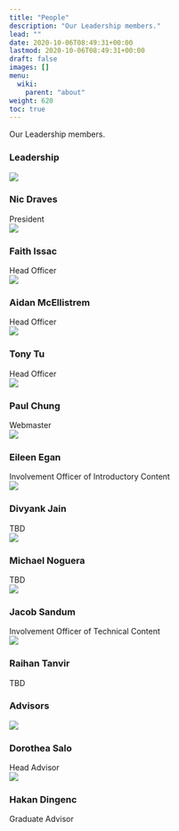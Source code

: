 ```yaml
---
title: "People"
description: "Our Leadership members."
lead: ""
date: 2020-10-06T08:49:31+00:00
lastmod: 2020-10-06T08:49:31+00:00
draft: false
images: []
menu:
  wiki:
    parent: "about"
weight: 620
toc: true
---
```

<link rel="stylesheet" href="/css/people.css">

Our Leadership members.
### Leadership

<div>
	<div class="row" style="--bs-gutter-x: 15px;">
		<div class="col-md-3 col-sm-6">
			<div class="our-team">
				<div class="pic">
					<img src="/images/nic.jpg">
				</div>
				<h3 class="title">Nic Draves</h3>
				<span class="post">President</span>
			</div>
		</div>
		<div class="col-md-3 col-sm-6">
			<div class="our-team">
				<div class="pic">
					<img src="/images/faith.png">
				</div>
				<h3 class="title">Faith Issac</h3>
				<span class="post">Head Officer</span>
			</div>
		</div>
		<div class="col-md-3 col-sm-6">
			<div class="our-team">
				<div class="pic">
					<img src="/images/aidan.png">
				</div>
				<h3 class="title">Aidan McEllistrem</h3>
				<span class="post">Head Officer</span>
			</div>
		</div>
		<div class="col-md-3 col-sm-6">
			<div class="our-team">
				<div class="pic">
					<img src="/images/tony.jpg">
				</div>
				<h3 class="title">Tony Tu</h3>
				<span class="post">Head Officer</span>
			</div>
		</div>
		<div class="col-md-3 col-sm-6">
			<div class="our-team">
				<div class="pic">
					<img src="/images/paul.jpg">
				</div>
				<h3 class="title">Paul Chung</h3>
				<span class="post">Webmaster</span>
			</div>
		</div>
		<div class="col-md-3 col-sm-6">
			<div class="our-team">
				<div class="pic">
					<img src="/images/person.jpg">
				</div>
				<h3 class="title">Eileen Egan</h3>
				<span class="post">Involvement Officer of Introductory Content</span>
			</div>
		</div>
		<div class="col-md-3 col-sm-6">
			<div class="our-team">
				<div class="pic">
					<img src="/images/person.jpg">
				</div>
				<h3 class="title">Divyank Jain</h3>
				<span class="post">TBD</span>
			</div>
		</div>
		<div class="col-md-3 col-sm-6">
			<div class="our-team">
				<div class="pic">
					<img src="/images/person.jpg">
				</div>
				<h3 class="title">Michael Noguera</h3>
				<span class="post">TBD</span>
			</div>
		</div>
		<div class="col-md-3 col-sm-6">
			<div class="our-team">
				<div class="pic">
					<img src="/images/person.jpg">
				</div>
				<h3 class="title">Jacob Sandum</h3>
				<span class="post">Involvement Officer of Technical Content</span>
			</div>
		</div>
		<div class="col-md-3 col-sm-6">
			<div class="our-team">
				<div class="pic">
					<img src="/images/person.jpg">
				</div>
				<h3 class="title">Raihan Tanvir</h3>
				<span class="post">TBD</span>
			</div>
		</div>
	</div>
</div>

### Advisors

<div>
	<div class="row" style="--bs-gutter-x: 15px;">
		<div class="col-md-3 col-sm-6">
			<div class="our-team">
				<div class="pic">
					<img src="/images/dorothea.jpg">
				</div>
				<h3 class="title">Dorothea Salo</h3>
				<span class="post">Head Advisor</span>
			</div>
		</div>
		<div class="col-md-3 col-sm-6">
			<div class="our-team">
				<div class="pic">
					<img src="/images/hakan.jpg">
				</div>
				<h3 class="title">Hakan Dingenc</h3>
				<span class="post">Graduate Advisor</span>
			</div>
		</div>
	</div>
</div>
